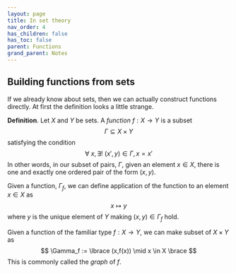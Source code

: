 ```yaml
---
layout: page
title: In set theory 
nav_order: 4
has_children: false
has_toc: false
parent: Functions 
grand_parent: Notes
---
```


## Building functions from sets 

If we already know about sets, then we can actually construct 
functions directly. At first the definition looks a little strange. 

**Definition**. Let $X$ and $Y$ be sets. A _function_ $f : 
X \to Y$ is a subset 
$$
\Gamma \subseteq X \times Y 
$$
satisfying the condition 
$$
\forall~ x, \exists !~ (x',y) \in \Gamma, x = x' 
$$
In other words, in our subset of pairs, $\Gamma$, given an element 
$x \in X$, there is one and exactly one ordered pair of the form 
$(x,y)$. 

Given a function, $\Gamma_f$, we can define application of the 
function to an element $x \in X$ as 
$$
x \mapsto y 
$$ 
where $y$ is the unique element of $Y$ making $(x,y) \in \Gamma_f$ 
hold. 

Given a function of the familiar type $f : X \to Y$, we can make 
subset of $X \times Y$ as 
$$
\Gamma_f := \lbrace (x,f(x)) \mid x \in X \brace
$$
This is commonly called the _graph_ of $f$. 




